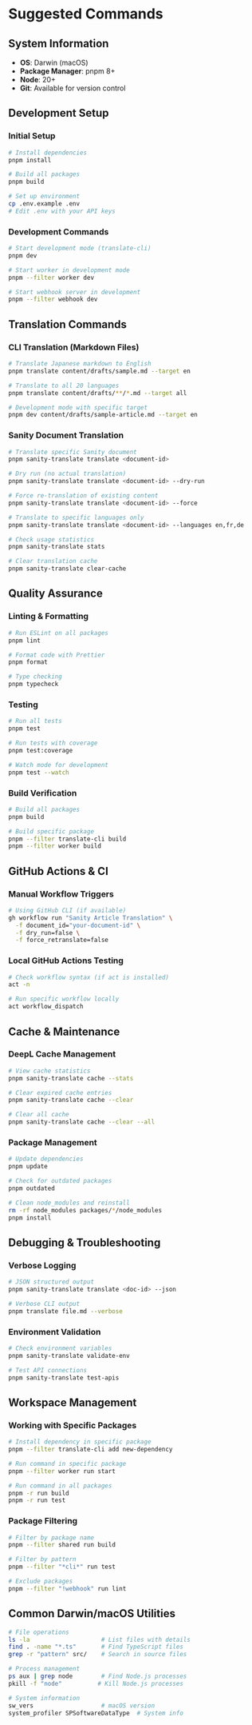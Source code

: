 # Suggested Commands

## System Information
- **OS**: Darwin (macOS)
- **Package Manager**: pnpm 8+
- **Node**: 20+
- **Git**: Available for version control

## Development Setup

### Initial Setup
```bash
# Install dependencies
pnpm install

# Build all packages  
pnpm build

# Set up environment
cp .env.example .env
# Edit .env with your API keys
```

### Development Commands
```bash
# Start development mode (translate-cli)
pnpm dev

# Start worker in development mode
pnpm --filter worker dev

# Start webhook server in development
pnpm --filter webhook dev
```

## Translation Commands

### CLI Translation (Markdown Files)
```bash
# Translate Japanese markdown to English
pnpm translate content/drafts/sample.md --target en

# Translate to all 20 languages
pnpm translate content/drafts/**/*.md --target all

# Development mode with specific target
pnpm dev content/drafts/sample-article.md --target en
```

### Sanity Document Translation
```bash
# Translate specific Sanity document
pnpm sanity-translate translate <document-id>

# Dry run (no actual translation)
pnpm sanity-translate translate <document-id> --dry-run

# Force re-translation of existing content
pnpm sanity-translate translate <document-id> --force

# Translate to specific languages only
pnpm sanity-translate translate <document-id> --languages en,fr,de

# Check usage statistics
pnpm sanity-translate stats

# Clear translation cache
pnpm sanity-translate clear-cache
```

## Quality Assurance

### Linting & Formatting
```bash
# Run ESLint on all packages
pnpm lint

# Format code with Prettier
pnpm format

# Type checking
pnpm typecheck
```

### Testing
```bash
# Run all tests
pnpm test

# Run tests with coverage
pnpm test:coverage

# Watch mode for development
pnpm test --watch
```

### Build Verification
```bash
# Build all packages
pnpm build

# Build specific package
pnpm --filter translate-cli build
pnpm --filter worker build
```

## GitHub Actions & CI

### Manual Workflow Triggers
```bash
# Using GitHub CLI (if available)
gh workflow run "Sanity Article Translation" \
  -f document_id="your-document-id" \
  -f dry_run=false \
  -f force_retranslate=false
```

### Local GitHub Actions Testing
```bash
# Check workflow syntax (if act is installed)
act -n

# Run specific workflow locally
act workflow_dispatch
```

## Cache & Maintenance

### DeepL Cache Management
```bash
# View cache statistics
pnpm sanity-translate cache --stats

# Clear expired cache entries
pnpm sanity-translate cache --clear

# Clear all cache
pnpm sanity-translate cache --clear --all
```

### Package Management
```bash  
# Update dependencies
pnpm update

# Check for outdated packages
pnpm outdated

# Clean node_modules and reinstall
rm -rf node_modules packages/*/node_modules
pnpm install
```

## Debugging & Troubleshooting

### Verbose Logging
```bash
# JSON structured output
pnpm sanity-translate translate <doc-id> --json

# Verbose CLI output
pnpm translate file.md --verbose
```

### Environment Validation
```bash
# Check environment variables
pnpm sanity-translate validate-env

# Test API connections
pnpm sanity-translate test-apis
```

## Workspace Management

### Working with Specific Packages
```bash
# Install dependency in specific package
pnpm --filter translate-cli add new-dependency

# Run command in specific package
pnpm --filter worker run start

# Run command in all packages
pnpm -r run build
pnpm -r run test
```

### Package Filtering
```bash
# Filter by package name
pnpm --filter shared run build

# Filter by pattern
pnpm --filter "*cli*" run test

# Exclude packages
pnpm --filter "!webhook" run lint
```

## Common Darwin/macOS Utilities
```bash
# File operations
ls -la                    # List files with details
find . -name "*.ts"       # Find TypeScript files
grep -r "pattern" src/    # Search in source files

# Process management
ps aux | grep node        # Find Node.js processes
pkill -f "node"          # Kill Node.js processes

# System information
sw_vers                   # macOS version
system_profiler SPSoftwareDataType  # System info
```
